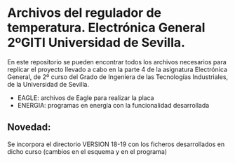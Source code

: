 Archivos del regulador de temperatura. Electrónica General 2ºGITI Universidad de Sevilla.
=========================================================================================
En este repositorio se pueden encontrar todos los archivos necesarios para replicar el proyecto llevado a cabo en la parte 4 de la asignatura Electrónica General, de 2º curso del Grado de Ingeniera de las Tecnologías Industriales, de la Universidad de Sevilla.
  - EAGLE: archivos de Eagle para realizar la placa
  - ENERGIA: programas en energía con la funcionalidad desarrollada
## Novedad: 
Se incorpora el directorio VERSION 18-19 con los ficheros desarrollados en dicho curso (cambios en el esquema y en el programa)
